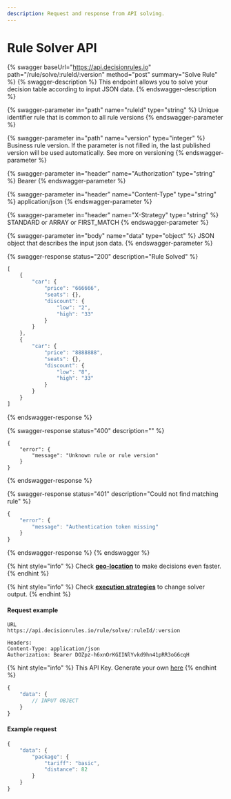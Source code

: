 ```yaml
---
description: Request and response from API solving.
---
```


# Rule Solver API

{% swagger baseUrl="https://api.decisionrules.io" path="/rule/solve/:ruleId/:version" method="post" summary="Solve Rule" %}
{% swagger-description %}
This endpoint allows you to solve your decision table according to input JSON data.
{% endswagger-description %}

{% swagger-parameter in="path" name="ruleId" type="string" %}
Unique identifier rule that is common to all rule versions
{% endswagger-parameter %}

{% swagger-parameter in="path" name="version" type="integer" %}
Business rule version. If the parameter is not filled in, the last published version will be used automatically.  See more on versioning
{% endswagger-parameter %}

{% swagger-parameter in="header" name="Authorization" type="string" %}
Bearer <Token>
{% endswagger-parameter %}

{% swagger-parameter in="header" name="Content-Type" type="string" %}
application/json
{% endswagger-parameter %}

{% swagger-parameter in="header" name="X-Strategy" type="string" %}
STANDARD or ARRAY or FIRST_MATCH
{% endswagger-parameter %}

{% swagger-parameter in="body" name="data" type="object" %}
JSON object that describes the input json data. 
{% endswagger-parameter %}

{% swagger-response status="200" description="Rule Solved" %}
```javascript
[
    {
        "car": {
            "price": "666666",
            "seats": {},
            "discount": {
                "low": "2",
                "high": "33"
            }
        }
    },
    {
        "car": {
            "price": "8888888",
            "seats": {},
            "discount": {
                "low": "8",
                "high": "33"
            }
        }
    }
]
```
{% endswagger-response %}

{% swagger-response status="400" description="" %}
```
{
    "error": {
        "message": "Unknown rule or rule version"
    }
}
```
{% endswagger-response %}

{% swagger-response status="401" description="Could not find matching rule" %}
```javascript
{
    "error": {
        "message": "Authentication token missing"
    }
}
```
{% endswagger-response %}
{% endswagger %}

{% hint style="info" %}
Check [**geo-location**](geo-location.md) to make decisions even faster.
{% endhint %}

{% hint style="info" %}
Check [**execution strategies**](../other/execution-strategy.md) to change solver output.
{% endhint %}

#### Request example

```http
URL
https://api.decisionrules.io/rule/solve/:ruleId/:version

Headers:
Content-Type: application/json
Authorization: Bearer DOZpz-h6xnOrKGIINlYvkd9hn41pRR3oG6cqH
```

{% hint style="info" %}
This API Key. Generate your own [here](https://app.decisiongrid.io/api-keys)
{% endhint %}

```javascript
{
    "data": {
        // INPUT OBJECT
    }
}
```

#### Example request

```javascript
{
    "data": {
        "package": {
            "tariff": "basic",
            "distance": 82
        }
    }
}
```
